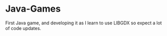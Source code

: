 # Java-Games
First Java game, and developing it as I learn to use LIBGDX so expect a lot of code updates.

